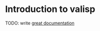 # Introduction to valisp

TODO: write [great documentation](http://jacobian.org/writing/great-documentation/what-to-write/)
